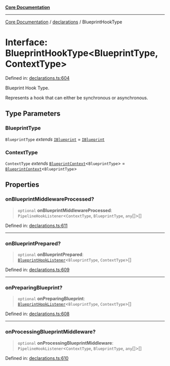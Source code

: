 [**Core Documentation**](../../README.md)

***

[Core Documentation](../../README.md) / [declarations](../README.md) / BlueprintHookType

# Interface: BlueprintHookType\<BlueprintType, ContextType\>

Defined in: [declarations.ts:604](https://github.com/stonemjs/core/blob/e2200da501349da1fec304d821c002bb6d055b61/src/declarations.ts#L604)

Blueprint Hook Type.

Represents a hook that can either be synchronous or asynchronous.

## Type Parameters

### BlueprintType

`BlueprintType` *extends* [`IBlueprint`](../type-aliases/IBlueprint.md) = [`IBlueprint`](../type-aliases/IBlueprint.md)

### ContextType

`ContextType` *extends* [`BlueprintContext`](BlueprintContext.md)\<`BlueprintType`\> = [`BlueprintContext`](BlueprintContext.md)\<`BlueprintType`\>

## Properties

### onBlueprintMiddlewareProcessed?

> `optional` **onBlueprintMiddlewareProcessed**: `PipelineHookListener`\<`ContextType`, `BlueprintType`, `any`[]\>[]

Defined in: [declarations.ts:611](https://github.com/stonemjs/core/blob/e2200da501349da1fec304d821c002bb6d055b61/src/declarations.ts#L611)

***

### onBlueprintPrepared?

> `optional` **onBlueprintPrepared**: [`BlueprintHookListener`](../type-aliases/BlueprintHookListener.md)\<`BlueprintType`, `ContextType`\>[]

Defined in: [declarations.ts:609](https://github.com/stonemjs/core/blob/e2200da501349da1fec304d821c002bb6d055b61/src/declarations.ts#L609)

***

### onPreparingBlueprint?

> `optional` **onPreparingBlueprint**: [`BlueprintHookListener`](../type-aliases/BlueprintHookListener.md)\<`BlueprintType`, `ContextType`\>[]

Defined in: [declarations.ts:608](https://github.com/stonemjs/core/blob/e2200da501349da1fec304d821c002bb6d055b61/src/declarations.ts#L608)

***

### onProcessingBlueprintMiddleware?

> `optional` **onProcessingBlueprintMiddleware**: `PipelineHookListener`\<`ContextType`, `BlueprintType`, `any`[]\>[]

Defined in: [declarations.ts:610](https://github.com/stonemjs/core/blob/e2200da501349da1fec304d821c002bb6d055b61/src/declarations.ts#L610)
